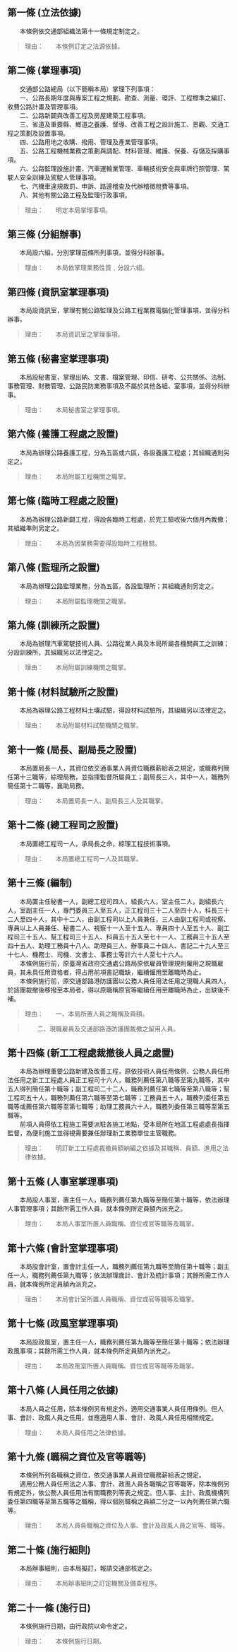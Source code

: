 第一條 (立法依據)
-----------------
　　本條例依交通部組織法第十一條規定制定之。  
> 理由：　　本條例訂定之法源依據。



第二條 (掌理事項)
-----------------
　　交通部公路總局（以下簡稱本局）掌理下列事項：  
　　一、公路長期年度與專案工程之規劃、勘查、測量、環評、工程標準之編訂、收費公路計畫及管理事項。  
　　二、公路新闢與改善工程及房屋建築工程事項。  
　　三、省道及重要縣、鄉道之養護、督導、改善工程之設計施工、景觀、交通工程之策劃及設置事項。  
　　四、公路用地之收購、撥用、管理及產業管理事項。  
　　五、公路工程機械業務之策劃與調配、材料管理、維護、保養、存儲及採購事項。  
　　六、公路監理設施計畫、汽車運輸業管理、車輛技術安全與車牌行照管理、駕駛人安全訓練及駕駛人管理事項。  
　　七、汽機車違規裁罰、申訴、路邊稽查及代辦稽徵稅費等事項。  
　　八、其他有關公路工程及監理行政事項。  
> 理由：　　明定本局掌理事項。



第三條 (分組辦事)
-----------------
　　本局設六組，分別掌理前條所列事項，並得分科辦事。  
> 理由：　　本局依掌理業務性質﹐分設六組。



第四條 (資訊室掌理事項)
-----------------------
　　本局設資訊室，掌理有關公路監理及公路工程業務電腦化管理事項，並得分科辦事。  
> 理由：　　本局資訊室之掌理事項。



第五條 (秘書室掌理事項)
-----------------------
　　本局設秘書室，掌理出納、文書、檔案管理、印信、研考、公共關係、法制、事務管理、財務管理、公路民防業務事項及不屬於其他各組、室事項，並得分科辦事。  
> 理由：　　本局秘書室之掌理事項。



第六條 (養護工程處之設置)
-------------------------
　　本局為辦理公路養護工程，分為五區或六區，各設養護工程處；其組織通則另定之。  
> 理由：　　本局附屬工程機關之職掌。



第七條 (臨時工程處之設置)
-------------------------
　　本局為辦理公路新闢工程，得設各臨時工程處，於完工驗收後六個月內裁撤；其組織準則另定之。  
> 理由：　　本局為因業務需要得設臨時工程機關。



第八條 (監理所之設置)
---------------------
　　本局為辦理公路監理業務，分為五區，各設監理所；其組織通則另定之。  
> 理由：　　本局附屬監理機關之職掌。



第九條 (訓練所之設置)
---------------------
　　本局為辦理汽車駕駛技術人員、公路從業人員及本局所屬各機關員工之訓練；分設訓練所，其組織另以法律定之。  
> 理由：　　本局附屬訓練機關之職掌。



第十條 (材料試驗所之設置)
-------------------------
　　本局為辦理公路工程材料土壤試驗，得設材料試驗所，其組織另以法律定之。  
> 理由：　　本局附屬材料試驗機關之職掌。



第十一條 (局長、副局長之設置)
-----------------------------
　　本局置局長一人，其資位依交通事業人員資位職務薪給表之規定，或職務列簡任第十三職等，綜理局務，並指揮監督所屬員工；副局長三人，其中一人，職務列簡任第十二職等，襄助局務。  
> 理由：　　本局置局長一人、副局長三人及其職掌。



第十二條 (總工程司之設置)
-------------------------
　　本局置總工程司一人，承局長之命，綜理工程技術事項。  
> 理由：　　本局置總工程司一人及其職掌。



第十三條 (編制)
---------------
　　本局置主任秘書一人，副總工程司四人，組長六人，室主任二人，副組長六人，室副主任一人，專門委員三人至五人，正工程司三十二人至四十人，科長三十二人至四十人，其中十二人，由副工程司以上人員兼任，三人由副工程司或視察、專員以上人員兼任、秘書二人、視察十一人至十五人、專員四十人至五十人、副工程司三十五人、幫工程司三十五人、科員五十五人至七十一人、工務員三十五人至四十五人、助理工務員十八人、助理員三人、辦事員二十四人、書記二十九人至三十七人、機務士、司機、文書士、事務士等計六十人至七十六人。  
　　本條例施行前，原臺灣省政府交通處公路局原依雇員管理規則僱用之現職雇員，其未具任用資格者，得占用前項書記職缺，繼續僱用至離職時為止。  
　　本條例施行前，原交通部路港防護團以公務人員任用法任用之現職人員四人，於該團裁撤後移撥至本局者，得以原職稱原官等繼續任用至離職時為止，出缺後不補。  
> 理由：　　一、本局所置人員之職稱及員額。

> 　　二、現職雇員及交通部路港防護團裁撤之留用人員。



第十四條 (新工工程處裁撤後人員之處置)
-------------------------------------
　　本局為辦理重要公路新建及改善工程，原依技術人員任用條例、公務人員任用法任用之新工工程處人員正工程司十六人，職務列薦任第八職等至第九職等，其中五人得列簡任第十職等；副工程司二十二人，職務列薦任第七職等至第八職等；幫工程司五十人，職務列薦任第六職等至第七職等；工務員五十人，職務列委任第五職等或薦任第六職等至第七職等；助理工務員六十人，職務列委任第三職等至第五職等。  
　　前項人員得依工程施工需要派駐各施工地點，受本局所在地區工程處處長指揮監督，為便利施工並得視需要兼任辦理新工業務單位主管職務。  
> 理由：　　明訂新工工程處裁撤員額納編之依據及其職稱、員額、進用之法律依據。



第十五條 (人事室掌理事項)
-------------------------
　　本局設人事室，置主任一人，職務列薦任第九職等至簡任第十職等，依法辦理人事管理事項；其餘所需工作人員，就本條例所定員額內派充之。  
> 理由：　　本局人事室所置人員職稱、資位或官等職等及職掌。



第十六條 (會計室掌理事項)
-------------------------
　　本局設會計室，置會計主任一人，職務列薦任第九職等至簡任第十職等；副主任一人，職務列薦任第九職等；依法辦理歲計、會計及統計事項；其餘所需工作人員，就本條例所定員額內派充之。  
> 理由：　　本局會計室所置人員職稱、資位或官等職等及職掌。



第十七條 (政風室掌理事項)
-------------------------
　　本局設政風室，置主任一人，職務列薦任第九職等至簡任第十職等；依法辦理政風事項；其餘所需工作人員，就本條例所定員額內派充之。  
> 理由：　　本局政風室所置人員職稱、資位或官等職等及職掌。



第十八條 (人員任用之依據)
-------------------------
　　本局人員之任用，除本條例另有規定外，適用交通事業人員任用條例。但人事、會計、政風人員之任用，並應適用人事、會計、政風人員任用相關規定。  
> 理由：　　本局人員任用之法律依據。



第十九條 (職稱之資位及官等職等)
-------------------------------
　　本條例所列各職稱之資位，依交通事業人員資位職務薪給表之規定。  
　　適用公務人員任用法之人事、會計、政風人員各職稱之官等職等，除本條例另有規定外，依公務人員任用法有關職務列等表之規定。但人事、主計、政風機構列委任第四職等至第五職等之職稱，得以個別職稱之員額二分之一以內列薦任第六職等。  
> 理由：　　本局人員各職稱之資位及人事、會計及政風人員之官等、職等。



第二十條 (施行細則)
-------------------
　　本局辦事細則，由本局擬訂，報請交通部核定之。  
> 理由：　　本局辦事細則之訂定機關及備查程序。



第二十一條 (施行日)
-------------------
　　本條例施行日期，由行政院以命令定之。  
> 理由：　　本條例施行日期。